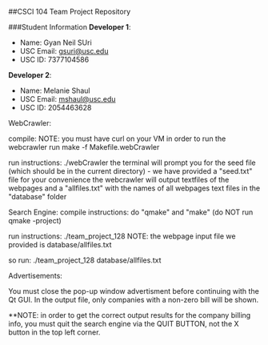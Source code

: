 ##CSCI 104 Team Project Repository

###Student Information
**Developer 1**:
  + Name: Gyan Neil SUri
  + USC Email: gsuri@usc.edu
  + USC ID: 7377104586

**Developer 2**:
  + Name: Melanie Shaul
  + USC Email: mshaul@usc.edu
  + USC ID: 2054463628



WebCrawler:

compile: NOTE: you must have curl on your VM in order to run the webcrawler 
run make -f Makefile.webCrawler

run instructions: ./webCrawler
the terminal will prompt you for the seed file (which should be in the current directory) - we have provided a "seed.txt" file for your convenience
the webcrawler will output textfiles of the webpages and a "allfiles.txt" with the names of all webpages text files in the "database" folder


Search Engine:
compile instructions: do "qmake" and "make" (do NOT run qmake -project)

run instructions: ./team_project_128 <webpage input file> <advertisement input file> <advertisement billing output file>
NOTE: the webpage input file we provided is database/allfiles.txt

so run:
./team_project_128 database/allfiles.txt <advertisement file> <advertisement billing output file>


Advertisements:

You must close the pop-up window advertisment before continuing with the Qt GUI.
In the output file, only companies with a non-zero bill will be shown.

**NOTE: in order to get the correct output results for the company billing info, you must quit the search engine via the QUIT BUTTON, not the X button in the top left corner.